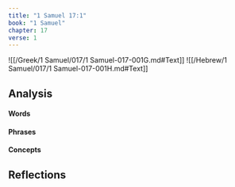 ```yaml
---
title: "1 Samuel 17:1"
book: "1 Samuel"
chapter: 17
verse: 1
---
```

![[/Greek/1 Samuel/017/1 Samuel-017-001G.md#Text]]
![[/Hebrew/1 Samuel/017/1 Samuel-017-001H.md#Text]]

## Analysis

#### Words

#### Phrases

#### Concepts

## Reflections

